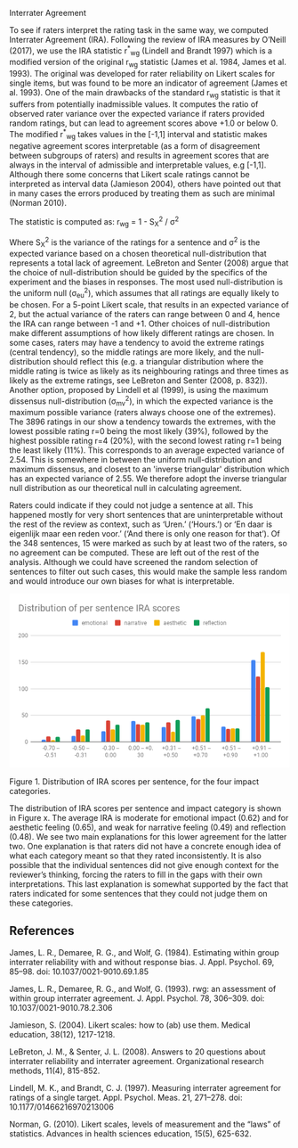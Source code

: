 Interrater Agreement

To see if raters interpret the rating task in the same way, we computed Interrater Agreement (IRA). Following the review of IRA measures by O’Neill (2017), we use the IRA statistic r<sup>\*</sup><sub>wg</sub> (Lindell and Brandt 1997) which is a modified version of the original r<sub>wg</sub> statistic (James et al. 1984, James et al. 1993). The original was developed for rater reliability on Likert scales for single items, but was found to be more an indicator of agreement (James et al. 1993). One of the main drawbacks of the standard r<sub>wg</sub> statistic is that it suffers from potentially inadmissible values. It computes the ratio of observed rater variance over the expected variance if raters provided random ratings, but can lead to agreement scores above +1.0 or below 0. The modified r<sup>\*</sup><sub>wg</sub> takes values in the [-1,1] interval and statistic makes negative agreement scores interpretable (as a form of disagreement between subgroups of raters) and results in agreement scores that are always in the interval of admissible and interpretable values, e.g [-1,1]. Although there some concerns that Likert scale ratings cannot be interpreted as interval data (Jamieson 2004), others have pointed out that in many cases the errors produced by treating them as such are minimal (Norman 2010). 

The statistic is computed as: r<sub>wg</sub> = 1 - S<sub>X</sub><sup>2</sup> / σ<sup>2</sup> 

Where S<sub>X</sub><sup>2</sup> is the variance of the ratings for a sentence and σ<sup>2</sup> is the expected variance based on a chosen theoretical null-distribution that represents a total lack of agreement. LeBreton and Senter (2008) argue that the choice of null-distribution should be guided by the specifics of the experiment and the biases in responses. The most used null-distribution is the uniform null (σ<sub>eu</sub><sup>2</sup>), which assumes that all ratings are equally likely to be chosen. For a 5-point Likert scale, that results in an expected variance of 2, but the actual variance of the raters can range between 0 and 4, hence the IRA can range between -1 and +1. Other choices of null-distribution make different assumptions of how likely different ratings are chosen. In some cases, raters may have a tendency to avoid the extreme ratings (central tendency), so the middle ratings are more likely, and the null-distribution should reflect this (e.g. a triangular distribution where the middle rating is twice as likely as its neighbouring ratings and three times as likely as the extreme ratings, see LeBreton and Senter (2008, p. 832)). Another option, proposed by Lindell et al (1999), is using the maximum dissensus null-distribution  (σ<sub>mv</sub><sup>2</sup>), in which the expected variance is the maximum possible variance (raters always choose one of the extremes). The 3896 ratings in our show a tendency towards the extremes, with the lowest possible rating r=0 being the most likely (39%), followed by the highest possible rating r=4 (20%), with the second lowest rating r=1 being the least likely (11%). This corresponds to an average expected variance of 2.54. This is somewhere in between the uniform null-distribution and maximum dissensus, and closest to an 'inverse triangular' distribution which has an expected variance of 2.55. We therefore adopt the inverse triangular null distribution as our theoretical null in calculating agreement.

Raters could indicate if they could not judge a sentence at all. This happened mostly for very short sentences that are uninterpretable without the rest of the review as context, such as ‘Uren.’ (‘Hours.’) or ‘En daar is eigenlijk maar een reden voor.’ (‘And there is only one reason for that’). Of the 348 sentences, 15 were marked as such by at least two of the raters, so no agreement can be computed. These are left out of the rest of the analysis. Although we could have screened the random selection of sentences to filter out such cases, this would make the sample less random and would introduce our own biases for what is interpretable.

![Image is not loading](images/IRA-scores-distribution.png)

Figure 1. Distribution of IRA scores per sentence, for the four impact categories.


The distribution of IRA scores per sentence and impact category is shown in Figure x. The average IRA is moderate for emotional impact (0.62) and for aesthetic feeling (0.65), and weak for narrative feeling (0.49) and reflection (0.48). We see two main explanations for this lower agreement for the latter two. One explanation is that raters did not have a concrete enough idea of what each category meant so that they rated inconsistently. It is also possible that the individual sentences did not give enough context for the reviewer’s thinking, forcing the raters to fill in the gaps with their own interpretations. This last explanation is somewhat supported by the fact that raters indicated for some sentences that they could not judge them on these categories. 


## References

James, L. R., Demaree, R. G., and Wolf, G. (1984). Estimating within group interrater reliability with and without response bias. J. Appl. Psychol. 69, 85–98. doi: 10.1037/0021-9010.69.1.85

James, L. R., Demaree, R. G., and Wolf, G. (1993). rwg: an assessment of within group interrater agreement. J. Appl. Psychol. 78, 306–309. doi: 10.1037/0021-9010.78.2.306

Jamieson, S. (2004). Likert scales: how to (ab) use them. Medical education, 38(12), 1217-1218.

LeBreton, J. M., & Senter, J. L. (2008). Answers to 20 questions about interrater reliability and interrater agreement. Organizational research methods, 11(4), 815-852. 

Lindell, M. K., and Brandt, C. J. (1997). Measuring interrater agreement for ratings of a single target. Appl. Psychol. Meas. 21, 271–278. doi: 10.1177/01466216970213006

Norman, G. (2010). Likert scales, levels of measurement and the “laws” of statistics. Advances in health sciences education, 15(5), 625-632.

